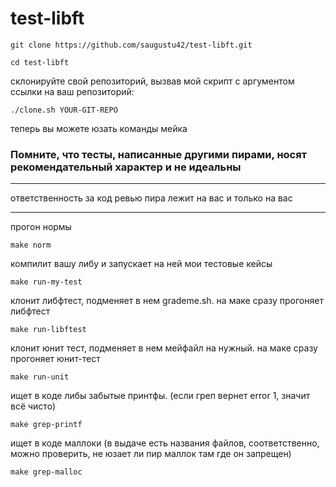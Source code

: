 # test-libft #


```
git clone https://github.com/saugustu42/test-libft.git
```
```
cd test-libft
```
склонируйте свой репозиторий, вызвав мой скрипт с аргументом ссылки на ваш репозиторий:
```
./clone.sh YOUR-GIT-REPO
```
теперь вы можете юзать команды мейка



### Помните, что тесты, написанные другими пирами, носят рекомендательный характер и не идеальны ###
_______________________________________________________________
ответственность за код ревью пира лежит на вас и только на вас
_______________________________________________________________

прогон нормы
```
make norm
```
компилит вашу либу и запускает на ней мои тестовые кейсы
```
make run-my-test
```
клонит либфтест, подменяет в нем grademe.sh. на маке сразу прогоняет либфтест
```
make run-libftest
```
клонит юнит тест, подменяет в нем мейфайл на нужный. на маке сразу прогоняет юнит-тест
```
make run-unit
```
ищет в коде либы забытые принтфы. (если греп вернет error 1, значит всё чисто)
```
make grep-printf
```
ищет в коде маллоки (в выдаче есть названия файлов, соответственно, можно проверить, не юзает ли пир маллок там где он запрещен)
```
make grep-malloc
```

